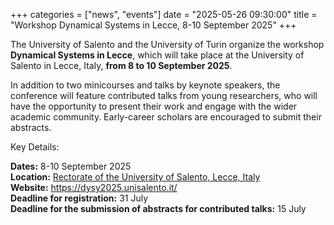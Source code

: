 +++
categories = ["news", "events"]
date = "2025-05-26 09:30:00"
title = "Workshop Dynamical Systems in Lecce, 8-10 September 2025" 
+++

The University of Salento and the University of Turin organize the workshop 
**Dynamical Systems in Lecce**, which will take place at the University of 
Salento in Lecce, Italy, **from 8 to 10 September 2025**.

In addition to two minicourses and talks by keynote speakers, the conference 
will feature contributed talks from young researchers, who will have the 
opportunity to present their work and engage with the wider academic community. 
Early-career scholars are encouraged to submit their abstracts.

Key Details:

**Dates:** 8-10 September 2025  
**Location:** [Rectorate of the University of Salento, Lecce, 
Italy](https://maps.app.goo.gl/ddWwTMoUU7WN2CHs5)  
**Website:** <https://dysy2025.unisalento.it/>  
**Deadline for registration:** 31 July  
**Deadline for the submission of abstracts for contributed talks:** 15 July

